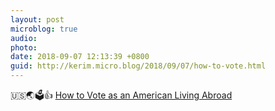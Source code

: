 ```yaml
---
layout: post
microblog: true
audio: 
photo: 
date: 2018-09-07 12:13:39 +0800
guid: http://kerim.micro.blog/2018/09/07/how-to-vote.html
---
```

🇺🇸🌏🗳👍 [How to Vote as an American Living Abroad](https://www.nytimes.com/2018/09/04/smarter-living/how-to-vote-abroad-overseas-expat.html)
